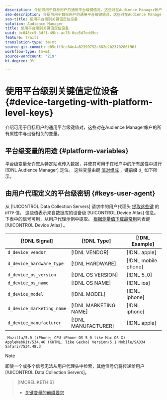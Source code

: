 ```yaml
---
description: 介绍可用于目标用户的通用平台级键值对，这些对在Audience Manager帐户的所有属性中与设备相关的变量。
seo-description: 介绍可用于目标用户的通用平台级键值对，这些对在Audience Manager帐户的所有属性中与设备相关的变量。
seo-title: 使用平台级别关键值定位设备
solution: Audience Manager
title: 使用平台级别关键值定位设备
uuid: bc048cc5-3df1-49bc-ac78-0ea5d7edd9cc
feature: Traits
translation-type: tm+mt
source-git-commit: e05eff3cc04e4a82399752c862e2b2370286f96f
workflow-type: tm+mt
source-wordcount: '219'
ht-degree: 9%

---
```



# 使用平台级别关键值定位设备 {#device-targeting-with-platform-level-keys}

介绍可用于目标用户的通用平台级键值对，这些对在Audience Manager帐户的所有属性中与设备相关的变量。

## 平台级变量的用途 {#platform-variables}

<!-- c_tb_device_targeting.xml -->

平台级变量允许您从特定站点传入数据，并使其可用于在帐户中的所有属性中进行 [!DNL Audience Manager] 定位。 这些变量由键 [值对组成](../../reference/key-value-pairs-explained.md) ，键前缀 `d_` 如下所示。

## 由用户代理定义的平台级密钥 {#keys-user-agent}

从 [!UICONTROL Data Collection Servers] 请求中的用户代理头 [提取这些键](https://www.w3.org/Protocols/rfc2616/rfc2616-sec14.html#sec14.43) 的 `HTTP` 值。 这些值表示来自数据库的设备级 [!UICONTROL Device Atlas] 信息。 下表中的信号可用，从用户代理示例中提取。 [根据测量值下载最常用](assets/device_keys.csv)列表键 [!UICONTROL Device Atlas] 。

| [!DNL Signal] | [!DNL Type] | [!DNL Example] |
|---|---|---|
| `d_device_vendor` | [!DNL VENDOR] | [!DNL apple] |
| `d_device_hardware_type` | [!DNL HARDWARE] | [!DNL mobile phone] |
| `d_device_os_version` | [!DNL OS VERSION] | [!DNL 5_0] |
| `d_device_os_name` | [!DNL OS NAME] | [!DNL ios] |
| `d_device_model` | [!DNL MODEL] | [!DNL iphone] |
| `d_device_marketing_name` | [!DNL MARKETING NAME] | [!DNL iphone] |
| `d_device_manufacturer` | [!DNL MANUFACTURER] | [!DNL apple] |

```
 Mozilla/5.0 (iPhone; CPU iPhone OS 5_0 like Mac OS X) AppleWebKit/534.46 (KHTML, like Gecko) Version/5.1 Mobile/9A334 Safari/7534.48.3
```

>[!NOTE]
>
>即使一个或多个信号无法从用户代理头中检索，其他信号仍将传递给用户 [!UICONTROL Data Collection Servers]。

>[!MORELIKETHIS]
>
>* [关键变量的前缀要求](../../features/traits/trait-variable-prefixes.md)

